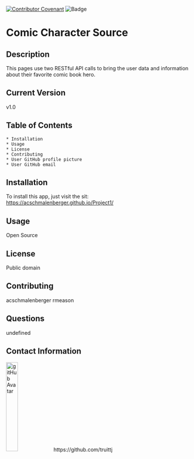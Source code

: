 
[![Contributor Covenant](https://img.shields.io/badge/Contributor%20Covenant-v2.0%20adopted-ff69b4.svg)](code_of_conduct.md)
![Badge](https://img.shields.io/badge/ReadMeComic_Character_Source-undefined-undefined)
# Comic Character Source

## Description

This pages use two RESTful API calls to bring the user data and information about their favorite comic book hero.

## Current Version 

v1.0

## Table of Contents

    * Installation
    * Usage
    * License
    * Contributing
    * User GitHub profile picture
    * User GitHub email
                
## Installation

To install this app, just visit the sit: https://acschmalenberger.github.io/Project1/

## Usage

Open Source

## License

Public domain  

## Contributing
acschmalenberger
rmeason


## Questions
undefined

## Contact Information

<img src="https://avatars1.githubusercontent.com/u/63681296?v=4" alt="gitHub Avatar" width="25%">
https://github.com/truittj


